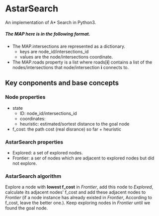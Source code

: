 # AstarSearch
An implementation of A* Search in Python3.

##### The MAP here is in the following format.
- The MAP.intersections are represented as a dictionary.
  - keys are node_id/intersections_id
  - values are the node/intersections coordinate.
- The MAP.roads property is a list where roads[**i**] contains a list of the nodes/intersections that node/intersection **i** connects to.

## Key conponents and base concepts
### Node properties
- state
  - ID: node_id/intersections_id
  - coordinates:
  - heuristic: estimated/sortest distance to the goal node
- f_cost: the path cost (real disrance) so far + heuristic

### AstarSearch properties
- Explored: a set of explored nodes.
- Frontier: a ser of nodes which are adjacent to explored nodes but did not explore.

### AstarSearch algorithm
Explore a node with **lowest f_cost** in *Frontier*, add this node to *Explored*, calculate its adjacent nodes' f_cost and add these adjacent nodes to *Frontier* (if a node instance has already existed in *Frontier*, According to f_cost, leave the better one.).
Keep exploring nodes in *Frontier* until we found the goal node.
